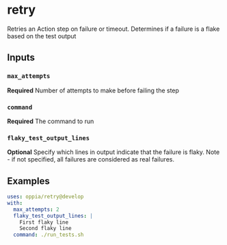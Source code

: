 # retry

Retries an Action step on failure or timeout. Determines if a failure is a flake based on the test output

## Inputs

### `max_attempts`

**Required** Number of attempts to make before failing the step

### `command`

**Required** The command to run

### `flaky_test_output_lines`

**Optional** Specify which lines in output indicate that the failure is flaky. Note - if not specified, all failures are considered as real failures.

## Examples

```yaml
uses: oppia/retry@develop
with:
  max_attempts: 2
  flaky_test_output_lines: |
    First flaky line
    Second flaky line
  command: ./run_tests.sh
```
